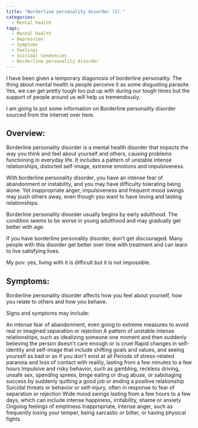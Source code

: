 ```yaml
---
title: "Borderline personality disorder (I)."
categories:
  - Mental health
tags:
  - Mental health
  - Depression
  - Symptoms
  - Feelings
  - Suicidal tendencies
  - Borderline personality disorder
---
```


I have been given a temporary diagonosis of borderline personality. The thing about mental health is people perceive it as some disgusting parasite. Yes, we can get pretty tough too put up with during our tough times but the support of people around us will help us tremendously.

I am going to put some information on Borderline personality disorder sourced from the internet over here.


## Overview:


Borderline personality disorder is a mental health disorder that impacts the way you think and feel about yourself and others, causing problems functioning in everyday life. It includes a pattern of unstable intense relationships, distorted self-image, extreme emotions and impulsiveness.

With borderline personality disorder, you have an intense fear of abandonment or instability, and you may have difficulty tolerating being alone. Yet inappropriate anger, impulsiveness and frequent mood swings may push others away, even though you want to have loving and lasting relationships.

Borderline personality disorder usually begins by early adulthood. The condition seems to be worse in young adulthood and may gradually get better with age.

If you have borderline personality disorder, don't get discouraged. Many people with this disorder get better over time with treatment and can learn to live satisfying lives.

My pov: yes, living with it is difficult but it is not impossible. 


## Symptoms:

Borderline personality disorder affects how you feel about yourself, how you relate to others and how you behave.

Signs and symptoms may include:

An intense fear of abandonment, even going to extreme measures to avoid real or imagined separation or rejection
A pattern of unstable intense relationships, such as idealizing someone one moment and then suddenly believing the person doesn't care enough or is cruel
Rapid changes in self-identity and self-image that include shifting goals and values, and seeing yourself as bad or as if you don't exist at all
Periods of stress-related paranoia and loss of contact with reality, lasting from a few minutes to a few hours
Impulsive and risky behavior, such as gambling, reckless driving, unsafe sex, spending sprees, binge eating or drug abuse, or sabotaging success by suddenly quitting a good job or ending a positive relationship
Suicidal threats or behavior or self-injury, often in response to fear of separation or rejection
Wide mood swings lasting from a few hours to a few days, which can include intense happiness, irritability, shame or anxiety
Ongoing feelings of emptiness
Inappropriate, intense anger, such as frequently losing your temper, being sarcastic or bitter, or having physical fights

